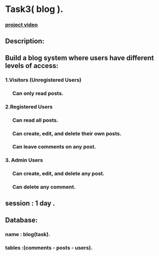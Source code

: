 # Task3( blog ).
### [project video](https://drive.google.com/file/d/17kCMTv_5kIPfvy51cTrPH4j4kApgFnT9/view?usp=sharing)
## Description:
## Build a blog system where users have different levels of access:
### 1.Visitors (Unregistered Users)
### &nbsp; &nbsp; &nbsp; Can only read posts.
### 2.Registered Users
### &nbsp; &nbsp; &nbsp; Can read all posts.
### &nbsp; &nbsp; &nbsp; Can create, edit, and delete their own posts.
### &nbsp; &nbsp; &nbsp; Can leave comments on any post.
### 3. Admin Users
### &nbsp; &nbsp; &nbsp; Can create, edit, and delete any post.
### &nbsp; &nbsp; &nbsp; Can delete any comment.
## session : 1 day .
## Database:
### name : blog(task).
### tables :(comments - posts - users).
